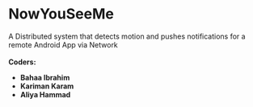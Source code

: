 # NowYouSeeMe
A Distributed system that detects motion and pushes notifications for a remote Android App via Network</br></br>
<b>Coders:<b></br>
- Bahaa Ibrahim</br>
- Kariman Karam</br>
- Aliya Hammad</br>
